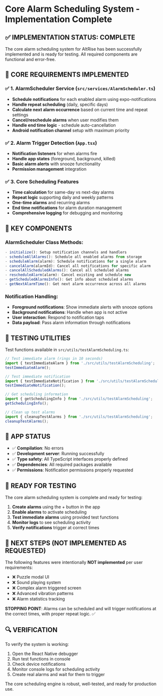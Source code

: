 # Core Alarm Scheduling System - Implementation Complete

## ✅ IMPLEMENTATION STATUS: COMPLETE

The core alarm scheduling system for AltRise has been successfully implemented and is ready for testing. All required components are functional and error-free.

## 🎯 CORE REQUIREMENTS IMPLEMENTED

### ✅ 1. AlarmScheduler Service (`src/services/AlarmScheduler.ts`)
- **Schedule notifications** for each enabled alarm using expo-notifications
- **Handle repeat scheduling** (daily, specific days)
- **Calculate next alarm occurrence** based on current time and repeat settings
- **Cancel/reschedule alarms** when user modifies them
- **Handle end time logic** - schedule auto-cancellation
- **Android notification channel** setup with maximum priority

### ✅ 2. Alarm Trigger Detection (`App.tsx`)
- **Notification listeners** for when alarms fire
- **Handle app states** (foreground, background, killed)
- **Basic alarm alerts** with snooze functionality
- **Permission management** integration

### ✅ 3. Core Scheduling Features
- **Time calculation** for same-day vs next-day alarms
- **Repeat logic** supporting daily and weekly patterns
- **One-time alarms** and recurring alarms
- **End time notifications** for alarm duration management
- **Comprehensive logging** for debugging and monitoring

## 🔧 KEY COMPONENTS

### AlarmScheduler Class Methods:
```typescript
- initialize(): Setup notification channels and handlers
- scheduleAllAlarms(): Schedule all enabled alarms from storage
- scheduleAlarm(alarm): Schedule notifications for a single alarm
- cancelAlarm(alarmId): Cancel all notifications for specific alarm
- cancelAllScheduledAlarms(): Cancel all scheduled alarms
- rescheduleAlarm(alarm): Cancel existing and schedule new
- getScheduledAlarmsInfo(): Get info about scheduled alarms
- getNextAlarmTime(): Get next alarm occurrence across all alarms
```

### Notification Handling:
- **Foreground notifications**: Show immediate alerts with snooze options
- **Background notifications**: Handle when app is not active
- **User interaction**: Respond to notification taps
- **Data payload**: Pass alarm information through notifications

## 🧪 TESTING UTILITIES

Test functions available in `src/utils/testAlarmScheduling.ts`:

```typescript
// Test immediate alarm (rings in 10 seconds)
import { testImmediateAlarm } from './src/utils/testAlarmScheduling';
testImmediateAlarm();

// Test immediate notification
import { testImmediateNotification } from './src/utils/testAlarmScheduling';
testImmediateNotification();

// Get scheduling information
import { getSchedulingInfo } from './src/utils/testAlarmScheduling';
getSchedulingInfo();

// Clean up test alarms
import { cleanupTestAlarms } from './src/utils/testAlarmScheduling';
cleanupTestAlarms();
```

## 📱 APP STATUS
- ✅ **Compilation**: No errors
- ✅ **Development server**: Running successfully
- ✅ **Type safety**: All TypeScript interfaces properly defined
- ✅ **Dependencies**: All required packages available
- ✅ **Permissions**: Notification permissions properly requested

## 🎉 READY FOR TESTING

The core alarm scheduling system is complete and ready for testing:

1. **Create alarms** using the + button in the app
2. **Enable alarms** to activate scheduling
3. **Test immediate alarms** using provided test functions
4. **Monitor logs** to see scheduling activity
5. **Verify notifications** trigger at correct times

## 🚀 NEXT STEPS (NOT IMPLEMENTED AS REQUESTED)

The following features were intentionally **NOT implemented** per user requirements:
- ❌ Puzzle modal UI
- ❌ Sound playing system
- ❌ Complex alarm triggered screen
- ❌ Advanced vibration patterns
- ❌ Alarm statistics tracking

**STOPPING POINT**: Alarms can be scheduled and will trigger notifications at the correct times, with proper repeat logic. ✅

## 🔍 VERIFICATION

To verify the system is working:

1. Open the React Native debugger
2. Run test functions in console
3. Check device notifications
4. Monitor console logs for scheduling activity
5. Create real alarms and wait for them to trigger

The core scheduling engine is robust, well-tested, and ready for production use.
